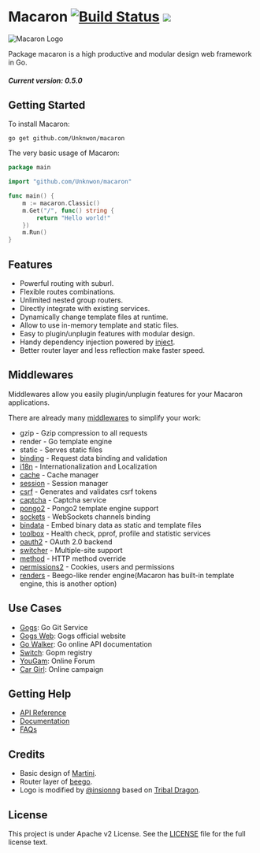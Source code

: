 Macaron [![Build Status](https://drone.io/github.com/Unknwon/macaron/status.png)](https://drone.io/github.com/Unknwon/macaron/latest) [![](http://gocover.io/_badge/github.com/Unknwon/macaron)](http://gocover.io/github.com/Unknwon/macaron)
=======================

![Macaron Logo](https://github.com/Unknwon/macaron/blob/master/macaronlogo.png)

Package macaron is a high productive and modular design web framework in Go.

##### Current version: 0.5.0

## Getting Started

To install Macaron:

	go get github.com/Unknwon/macaron

The very basic usage of Macaron:

```go
package main

import "github.com/Unknwon/macaron"

func main() {
	m := macaron.Classic()
	m.Get("/", func() string {
		return "Hello world!"
	})
	m.Run()
}
```

## Features

- Powerful routing with suburl.
- Flexible routes combinations.
- Unlimited nested group routers.
- Directly integrate with existing services.
- Dynamically change template files at runtime.
- Allow to use in-memory template and static files.
- Easy to plugin/unplugin features with modular design.
- Handy dependency injection powered by [inject](https://github.com/codegangsta/inject).
- Better router layer and less reflection make faster speed.

## Middlewares

Middlewares allow you easily plugin/unplugin features for your Macaron applications.

There are already many [middlewares](https://github.com/macaron-contrib) to simplify your work:

- gzip - Gzip compression to all requests
- render - Go template engine
- static - Serves static files
- [binding](https://github.com/macaron-contrib/binding) - Request data binding and validation
- [i18n](https://github.com/macaron-contrib/i18n) - Internationalization and Localization
- [cache](https://github.com/macaron-contrib/cache) - Cache manager
- [session](https://github.com/macaron-contrib/session) - Session manager
- [csrf](https://github.com/macaron-contrib/csrf) - Generates and validates csrf tokens
- [captcha](https://github.com/macaron-contrib/captcha) - Captcha service
- [pongo2](https://github.com/macaron-contrib/pongo2) - Pongo2 template engine support
- [sockets](https://github.com/macaron-contrib/sockets) - WebSockets channels binding
- [bindata](https://github.com/macaron-contrib/bindata) - Embed binary data as static and template files
- [toolbox](https://github.com/macaron-contrib/toolbox) - Health check, pprof, profile and statistic services
- [oauth2](https://github.com/macaron-contrib/oauth2) - OAuth 2.0 backend
- [switcher](https://github.com/macaron-contrib/switcher) - Multiple-site support
- [method](https://github.com/macaron-contrib/method) - HTTP method override
- [permissions2](https://github.com/xyproto/permissions2) - Cookies, users and permissions
- [renders](https://github.com/macaron-contrib/renders) - Beego-like render engine(Macaron has built-in template engine, this is another option)

## Use Cases

- [Gogs](https://github.com/gogits/gogs): Go Git Service
- [Gogs Web](https://github.com/gogits/gogsweb): Gogs official website
- [Go Walker](https://gowalker.org): Go online API documentation
- [Switch](https://github.com/gpmgo/switch): Gopm registry
- [YouGam](http://yougam.com): Online Forum
- [Car Girl](http://qcnl.gzsy.com/): Online campaign

## Getting Help

- [API Reference](https://gowalker.org/github.com/Unknwon/macaron)
- [Documentation](http://macaron.gogs.io)
- [FAQs](http://macaron.gogs.io/docs/faqs)

## Credits

- Basic design of [Martini](https://github.com/go-martini/martini).
- Router layer of [beego](https://github.com/astaxie/beego).
- Logo is modified by [@insionng](https://github.com/insionng) based on [Tribal Dragon](http://xtremeyamazaki.deviantart.com/art/Tribal-Dragon-27005087).

## License

This project is under Apache v2 License. See the [LICENSE](LICENSE) file for the full license text.
